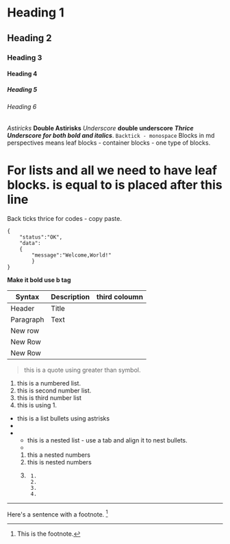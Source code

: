 # Heading 1
## Heading 2
### Heading 3
#### Heading 4
##### Heading 5
###### Heading 6
*Astiricks*
**Double Astirisks**
_Underscore_
__double underscore__
___Thrice Underscore for both bold and italics___.
`Backtick - monospace`
Blocks in md perspectives means leaf blocks - container blocks - one type of blocks. 

For lists and all we need to have leaf blocks. is equal to is placed after this line 
=

Back ticks thrice for codes - copy paste. 
```
{ 
    "status":"OK",
    "data":
    {
        "message":"Welcome,World!"
        }
}
```
<!--Do not show this line.-->
<b>Make it bold use b tag </b>


| Syntax | Description | third coloumn |
| --------|------------|---------------|
| Header  | Title |
|Paragraph | Text | 
| New row |
| New Row|
| New Row|

> this is a quote using greater than symbol.

1. this is a numbered list.
1. this is second number list.
1. this is third number list
1. this is using 1.


* this is a list bullets using astrisks
* 
*
    * this is a nested list - use a tab and align it to nest bullets. 
    * 
    1. this a nested numbers
    2. this is nested numbers 
    3.
            1. 
            2. 
            3. 
            4. 
___

Here's a sentence with a footnote. [^1]
[^1]: This is the footnote. 


